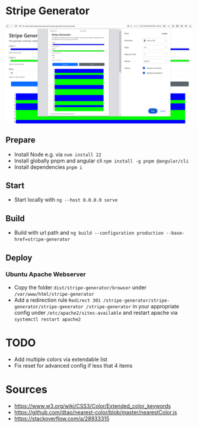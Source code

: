 # Stripe Generator
![Screenshot](screenshot.png?raw=true "Screenshot")

## Prepare
* Install Node e.g. via `nvm install 22`
* Install globally pnpm and angular cli `npm install -g pnpm @angular/cli`
* Install dependencies `pnpm i`

## Start
* Start locally with `ng --host 0.0.0.0 serve`

## Build
* Build with url path and `ng build --configuration production --base-href=stripe-generator`

## Deploy

### Ubuntu Apache Webserver 
* Copy the folder `dist/stripe-generator/browser` under `/var/www/html/stripe-generator`
* Add a redirection rule `Redirect 301 /stripe-generator/stripe-generator/stripe-generator /stripe-generator` in your appropriate config under `/etc/apache2/sites-available` and restart apache via `systemctl restart apache2`


# TODO
* Add multiple colors via extendable list
* Fix reset for advanced config if less that 4 items

# Sources
* https://www.w3.org/wiki/CSS3/Color/Extended_color_keywords
* https://github.com/dtao/nearest-color/blob/master/nearestColor.js
* https://stackoverflow.com/a/28933315
